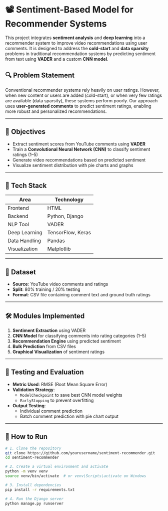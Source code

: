 # 📽️ Sentiment-Based Model for Recommender Systems

This project integrates **sentiment analysis** and **deep learning** into a recommender system to improve video recommendations using user comments. It is designed to address the **cold-start** and **data sparsity** problems in traditional recommendation systems by predicting sentiment from text using **VADER** and a custom **CNN model**.

## 🔍 Problem Statement

Conventional recommender systems rely heavily on user ratings. However, when new content or users are added (cold-start), or when very few ratings are available (data sparsity), these systems perform poorly. Our approach uses **user-generated comments** to predict sentiment ratings, enabling more robust and personalized recommendations.

---

## 🎯 Objectives

- Extract sentiment scores from YouTube comments using **VADER**
- Train a **Convolutional Neural Network (CNN)** to classify sentiment ratings (1–5)
- Generate video recommendations based on predicted sentiment
- Visualize sentiment distribution with pie charts and graphs

---

## 🧠 Tech Stack

| Area          | Technology                  |
|---------------|-----------------------------|
| Frontend      | HTML                        |
| Backend       | Python, Django              |
| NLP Tool      | VADER                       |
| Deep Learning | TensorFlow, Keras           |
| Data Handling | Pandas                      |
| Visualization | Matplotlib                  |

---

## 📁 Dataset

- **Source**: YouTube video comments and ratings
- **Split**: 80% training / 20% testing
- **Format**: CSV file containing comment text and ground truth ratings

---

## 🛠️ Modules Implemented

1. **Sentiment Extraction** using VADER
2. **CNN Model** for classifying comments into rating categories (1–5)
3. **Recommendation Engine** using predicted sentiment
4. **Bulk Prediction** from CSV files
5. **Graphical Visualization** of sentiment ratings

---

## 🧪 Testing and Evaluation

- **Metric Used**: RMSE (Root Mean Square Error)
- **Validation Strategy**:
  - `ModelCheckpoint` to save best CNN model weights
  - `EarlyStopping` to prevent overfitting
- **Output Testing**:
  - Individual comment prediction
  - Batch comment prediction with pie chart output

---

## 🚀 How to Run

```bash
# 1. Clone the repository
git clone https://github.com/yourusername/sentiment-recommender.git
cd sentiment-recommender

# 2. Create a virtual environment and activate
python -m venv venv
source venv/bin/activate  # or venv\Scripts\activate on Windows

# 3. Install dependencies
pip install -r requirements.txt

# 4. Run the Django server
python manage.py runserver
